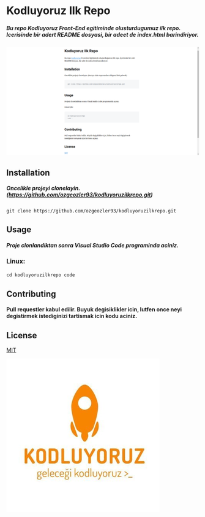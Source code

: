 # Kodluyoruz Ilk Repo
##### Bu repo Kodluyoruz Front-End egitiminde olusturdugumuz ilk repo. Icerisinde bir adert README dosyasi, bir adeet de index.html barindiriyor.

![Alt text](<markdown resim.png>)

## Installation

##### Oncelikle projeyi clonelayin. (https://github.com/ozgeozler93/kodluyoruzilkrepo.git)

`
git clone https://github.com/ozgeozler93/kodluyoruzilkrepo.git 
`

## Usage

##### Proje clonlandiktan sonra Visual Studio Code programinda aciniz.
### Linux: 
`
cd kodluyoruzilkrepo
code
`

## Contributing

#### Pull requestler kabul edilir. Buyuk degisiklikler icin, lutfen once neyi degistirmek istediginizi tartismak icin kodu aciniz.


## License

[MIT](https://www.kodluyoruz.org/)

![Kodluyoruz Logo](https://raw.githubusercontent.com/Kodluyoruz/taskforce/git/git/markdown-nedir-nasil-kullaniriz-/figures/kodluyoruz_logo.jpg)